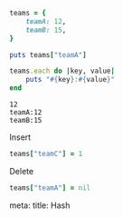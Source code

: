 ```ruby
teams = {
    teamA: 12,
    teamB: 15,
}

puts teams["teamA"]

teams.each do |key, value|
	puts "#{key}:#{value}"
end
```

```
12
teamA:12
teamB:15
```

Insert

```ruby
teams["teamC"] = 1
```

Delete

```ruby
teams["teamA"] = nil
```

<route lang="yaml">
meta:
  title: Hash 
</route>
